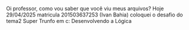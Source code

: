 Oi professor, como vou saber que você viu meus arquivos?
Hoje 29/04/2025 matricula 201503637253 (Ivan Bahia) coloquei o desafio do tema2 Super Trunfo em c: Desenvolvendo a Lógica
